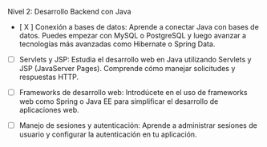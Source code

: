 Nivel 2: Desarrollo Backend con Java

- [ X ] Conexión a bases de datos: Aprende a conectar Java con bases de datos. Puedes empezar con MySQL o PostgreSQL y luego avanzar a tecnologías más avanzadas como Hibernate o Spring Data.

- [ ] Servlets y JSP: Estudia el desarrollo web en Java utilizando Servlets y JSP (JavaServer Pages). Comprende cómo manejar solicitudes y respuestas HTTP.

- [ ] Frameworks de desarrollo web: Introdúcete en el uso de frameworks web como Spring o Java EE para simplificar el desarrollo de aplicaciones web.

- [ ] Manejo de sesiones y autenticación: Aprende a administrar sesiones de usuario y configurar la autenticación en tu aplicación.
